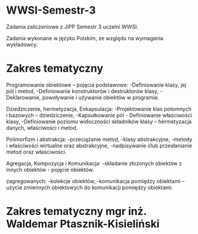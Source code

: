 # WWSI-Semestr-3
Zadania zaliczeniowe z JiPP Semestr 3 uczelni WWSI.

Zadania wykonane w języku Polskim, ze względu na wymagania wykładowcy.

# Zakres tematyczny
Programowanie obiektowe – pojęcia podstawowe:
-Definiowanie klasy, jej pól i metod,
-Definiowanie konstruktorów i destruktorów klasy,
-Deklarowanie, powoływanie i używanie obiektów w programie.

Dziedziczenie, hermetyzacja, Enkapsulacja:
-Projektowanie klas potomnych i bazowych – dziedziczenie,
-Kapsułkowanie pól - Definiowanie właściwości klasy,
-Definiowanie poziomu widoczności składników klasy – hermetyzacja danych, właściwości i  metod.

Polimorfizm i abstrakcja:
-przeciążanie metod,
-klasy abstrakcyjne,
-metody i właściwości wirtualne oraz abstrakcyjne,
-nadpisywanie i/lub przesłanianie metod oraz właściwości.

Agregacja, Kompozycja i Komunikacja:
-składanie złożonych obiektów z innych obiektów - pojęcie obiektów.

zagregowanych:
-kolekcje obiektów,
-komunikacja pomiędzy obiektami – użycie zmiennych obiektowych do komunikacji pomiędzy obiektami.

# Zakres tematyczny mgr inż. Waldemar Ptasznik-Kisieliński
